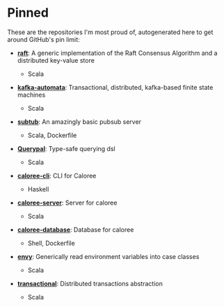 # Pinned

These are the repositories I'm most proud of, autogenerated here to get around GitHub's pin limit:

* **[raft](https://github.com/stoufexis/raft)**: A generic implementation of the Raft Consensus Algorithm and a distributed key-value store
  * Scala

* **[kafka-automata](https://github.com/stoufexis/kafka-automata)**: Transactional, distributed, kafka-based finite state machines
  * Scala

* **[subtub](https://github.com/stoufexis/subtub)**: An amazingly basic pubsub server
  * Scala, Dockerfile

* **[Querypal](https://github.com/stoufexis/Querypal)**: Type-safe querying dsl
  * Scala

* **[caloree-cli](https://github.com/stoufexis/caloree-cli)**: CLI for Caloree
  * Haskell

* **[caloree-server](https://github.com/stoufexis/caloree-server)**: Server for caloree
  * Scala

* **[caloree-database](https://github.com/stoufexis/caloree-database)**: Database for caloree
  * Shell, Dockerfile

* **[envy](https://github.com/stoufexis/envy)**: Generically read environment variables into case classes
  * Scala

* **[transactional](https://github.com/stoufexis/transactional)**: Distributed transactions abstraction
  * Scala

